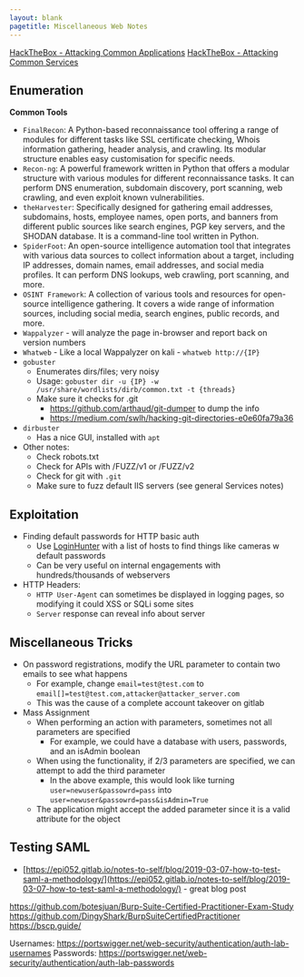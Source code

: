 ```yaml
---
layout: blank
pagetitle: Miscellaneous Web Notes
---
```



[HackTheBox - Attacking Common Applications](https://academy.hackthebox.com/module/113/section/1087)
[HackTheBox - Attacking Common Services](https://academy.hackthebox.com/module/116/section/1140)

## Enumeration

**Common Tools**
- `FinalRecon`: A Python-based reconnaissance tool offering a range of modules for different tasks like SSL certificate checking, Whois information gathering, header analysis, and crawling. Its modular structure enables easy customisation for specific needs.
- `Recon-ng`: A powerful framework written in Python that offers a modular structure with various modules for different reconnaissance tasks. It can perform DNS enumeration, subdomain discovery, port scanning, web crawling, and even exploit known vulnerabilities.
- `theHarvester`: Specifically designed for gathering email addresses, subdomains, hosts, employee names, open ports, and banners from different public sources like search engines, PGP key servers, and the SHODAN database. It is a command-line tool written in Python.
- `SpiderFoot`: An open-source intelligence automation tool that integrates with various data sources to collect information about a target, including IP addresses, domain names, email addresses, and social media profiles. It can perform DNS lookups, web crawling, port scanning, and more.
- `OSINT Framework`: A collection of various tools and resources for open-source intelligence gathering. It covers a wide range of information sources, including social media, search engines, public records, and more.
- `Wappalyzer` - will analyze the page in-browser and report back on version numbers
- `Whatweb` -  Like a local Wappalyzer on kali - `whatweb http://{IP}`
- `gobuster`
	- Enumerates dirs/files; very noisy
	- Usage: `gobuster dir -u {IP} -w /usr/share/wordlists/dirb/common.txt -t {threads}`
	- Make sure it checks for .git
		- https://github.com/arthaud/git-dumper to dump the info
		- https://medium.com/swlh/hacking-git-directories-e0e60fa79a36
- `dirbuster`
  - Has a nice GUI, installed with `apt`
- Other notes:
	- Check robots.txt
	- Check for APIs with /FUZZ/v1 or /FUZZ/v2
	- Check for git with `.git`
	- Make sure to fuzz default IIS servers (see general Services notes)


## Exploitation
- Finding default passwords for HTTP basic auth
	- Use [LoginHunter](https://github.com/InfosecMatter/default-http-login-hunter) with a list of hosts to find things like cameras w default passwords
	- Can be very useful on internal engagements with hundreds/thousands of webservers
- HTTP Headers:
	- `HTTP User-Agent` can sometimes be displayed in logging pages, so modifying it could XSS or SQLi some sites
	- `Server` response can reveal info about server

## Miscellaneous Tricks
- On password registrations, modify the URL parameter to contain two emails to see what happens
  - For example, change `email=test@test.com` to `email[]=test@test.com,attacker@attacker_server.com`
  - This was the cause of a complete account takeover on gitlab
- Mass Assignment
  - When performing an action with parameters, sometimes not all parameters are specified
	- For example, we could have a database with users, passwords, and an isAdmin boolean
  - When using the functionality, if 2/3 parameters are specified, we can attempt to add the third parameter
	- In the above example, this would look like turning `user=newuser&passowrd=pass` into `user=newuser&passowrd=pass&isAdmin=True`
  - The application might accept the added parameter since it is a valid attribute for the object

## Testing SAML
- [https://epi052.gitlab.io/notes-to-self/blog/2019-03-07-how-to-test-saml-a-methodology/](https://epi052.gitlab.io/notes-to-self/blog/2019-03-07-how-to-test-saml-a-methodology/) - great blog post

https://github.com/botesjuan/Burp-Suite-Certified-Practitioner-Exam-Study
https://github.com/DingyShark/BurpSuiteCertifiedPractitioner
https://bscp.guide/

Usernames: https://portswigger.net/web-security/authentication/auth-lab-usernames
Passwords: https://portswigger.net/web-security/authentication/auth-lab-passwords

